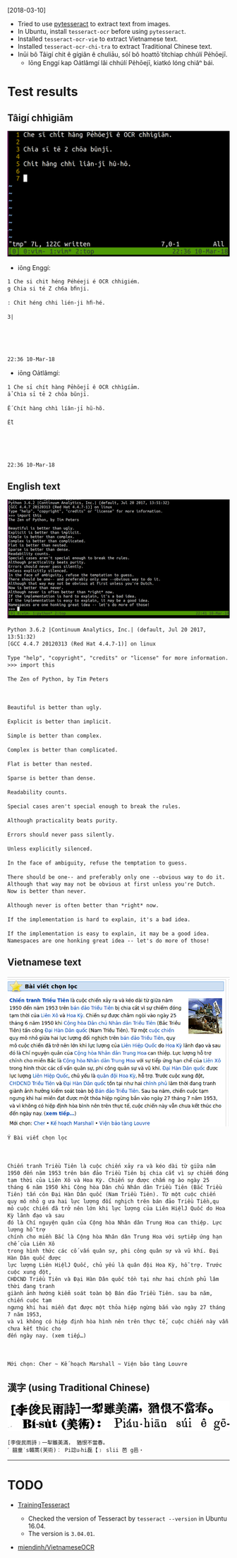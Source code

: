 [2018-03-10]

* Tried to use [pytesseract](https://github.com/madmaze/pytesseract) to extract text from images.
* In Ubuntu, install `tesseract-ocr` before using `pytesseract`.
* Installed `tesseract-ocr-vie` to extract Vietnamese text.
* Installed `tesseract-ocr-chi-tra` to extract Traditional Chinese text.
* Inūi bô Tâigí chit ê gígiân ê chuliāu, só͘í bô hoattō͘ ti̍tchiap chhúlí Pe̍hōejī.
  * Iōng Enggí kap Oa̍tlâmgí lâi chhúlí Pe̍hōejī, kiatkó lóng chiâⁿ bái.

# Test results

## Tâigí chhìgiām
![](test_img/taigi.png)

* iōng Enggí:
```text
1 Che si chit héng Péhéeji é OCR chhigiém.
g Chia si té Z ch6a bﬁnji.

: Chit héng chhi lién-ji hﬁ-hé.

3|

 

 

22:36 10-Mar-18
```

* iōng Oa̍tlâmgí:

```
1 Che sỉ chít hàng Pẻhõejỉ ê OCR chhìgíảm.
ẳ Chìa sỉ tẻ 2 chõa bũnjỉ.

Ế Chít hàng chhì líân-jỉ hũ-hõ.

Ễl

 

 

22:36 10-Mar-18
```

## English text

![](test_img/python_zen.png)

```text
Python 3.6.2 |Continuum Analytics, Inc.| (default, Jul 20 2017, 13:51:32)
[GCC 4.4.7 20120313 (Red Hat 4.4.7-1)] on linux

Type "help", "copyright", "credits" or "license" for more information.
>>> import this

The Zen of Python, by Tim Peters

 

Beautiful is better than ugly.

Explicit is better than implicit.

Simple is better than complex.

Complex is better than complicated.

Flat is better than nested.

Sparse is better than dense.

Readability counts.

Special cases aren't special enough to break the rules.

Although practicality beats purity.

Errors should never pass silently.

Unless explicitly silenced.

In the face of ambiguity, refuse the temptation to guess.

There should be one-- and preferably only one --obvious way to do it.
Although that way may not be obvious at first unless you're Dutch.
Now is better than never.

Although never is often better than *right* now.

If the implementation is hard to explain, it's a bad idea.

If the implementation is easy to explain, it may be a good idea.
Namespaces are one honking great idea -- let's do more of those!
```
 
## Vietnamese text

![](test_img/viet.png)

```
Ý Bài viết chọn lọc



Chiến tranh Triều Tiên là cuộc chiến xảy ra và kéo dài từ giữa năm
1950 đến năm 1953 trên bán đảo Triều Tiên bị chia cắt vì sự chiếm đóng
tạm thời của Liên Xô và Hoa Kỳ. Chiến sự được chấm ng ào ngày 25
tháng 6 năm 1950 khi Cộng hòa Dân chủ Nhân dân Triều Tiên (Bắc Triều
Tiên) tấn côn Đại Hàn Dân quốc (Nam Triều Tiên). Từ một cuộc chiến
quy mô nhỏ g ưa hai lực lượng đối nghịch trên bán đảo Triều Tiền,qu
mỏ cuộc chiến đã trở nên lớn khi lực lượng của Liên HiệlJ Quốc do Hoa Kỳ lãnh đạo và sau
đó là Chí nguyện quân của Cộng hòa Nhân dân Trung Hoa can thiệp. Lực lượng hỗ trợ
chính cho miền Bắc là Cộng hòa Nhân dân Trung Hoa với sựtiẽp ứng hạn chế của Liên Xô
trong hình thức các cố vấn quân sự, phi công quân sự và vũ khí. Đại Hàn Dân quốc được
lực lượng Liên HiệlJ Quốc, chủ yếu là quân đội Hoa Kỳ, hỗ trợ. Trước cuộc xung đột,
CHDCND Triều Tiên và Đại Hàn Dân quốc tồn tại như hai chính phủ lâm thời đang tranh
giành ảnh hướng kiểm soát toàn bộ Bán đảo Triều Tiên. sau ba năm, chiến cuộc tạm
ngưng khi hai miền đạt được một thỏa hiệp ngừng bắn vào ngày 27 tháng 7 năm 1953,
và vì không có hiệp định hòa hình nên trên thực tế, cuộc chiến này vẫn chưa kết thúc cho
đến ngày nay. (xem tiếp…)

   

Mới chọn: Cher ~ Kế hoạch Marshall ~ Viện bảo tàng Louvre
```

## 漢字 (using Traditional Chinese)

![](test_img/hanji.png)

```text
[李俊民雨詩﹞一犁雖美滿， 猶恨不當春。
ˊ 囍童˙s贛蒿(芙術)︰ Pi諗u‧hi磊【﹞ slii 芭 g邑‧
```

---
# TODO
* [TrainingTesseract](https://github.com/tesseract-ocr/tesseract/wiki/TrainingTesseract)
  * Checked the version of Tesseract by `tesseract --version` in Ubuntu 16.04.
  * The version is `3.04.01`.

* [miendinh/VietnameseOCR](https://github.com/miendinh/VietnameseOCR)
